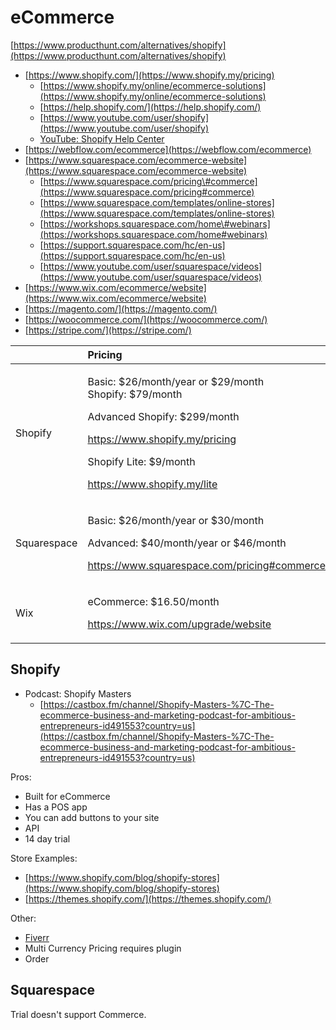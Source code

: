 # eCommerce

[https://www.producthunt.com/alternatives/shopify](https://www.producthunt.com/alternatives/shopify)

* [https://www.shopify.com/](https://www.shopify.my/pricing)
  * [https://www.shopify.my/online/ecommerce-solutions](https://www.shopify.my/online/ecommerce-solutions)
  * [https://help.shopify.com/](https://help.shopify.com/)
  * [https://www.youtube.com/user/shopify](https://www.youtube.com/user/shopify)
  * [YouTube: Shopify Help Center](https://www.youtube.com/channel/UCSG_dVp-hi_hWP-Z7DlpRgQ/videos)
* [https://webflow.com/ecommerce](https://webflow.com/ecommerce)
* [https://www.squarespace.com/ecommerce-website](https://www.squarespace.com/ecommerce-website)
  * [https://www.squarespace.com/pricing\#commerce](https://www.squarespace.com/pricing#commerce)
  * [https://www.squarespace.com/templates/online-stores](https://www.squarespace.com/templates/online-stores)
  * [https://workshops.squarespace.com/home\#webinars](https://workshops.squarespace.com/home#webinars)
  * [https://support.squarespace.com/hc/en-us](https://support.squarespace.com/hc/en-us)
  * [https://www.youtube.com/user/squarespace/videos](https://www.youtube.com/user/squarespace/videos)
* [https://www.wix.com/ecommerce/website](https://www.wix.com/ecommerce/website)
* [https://magento.com/](https://magento.com/)
* [https://woocommerce.com/](https://woocommerce.com/)
* [https://stripe.com/](https://stripe.com/)

<table>
  <thead>
    <tr>
      <th style="text-align:left"></th>
      <th style="text-align:left">Pricing</th>
    </tr>
  </thead>
  <tbody>
    <tr>
      <td style="text-align:left">Shopify</td>
      <td style="text-align:left">
        <p>Basic: $26/month/year or $29/month
          <br />Shopify: $79/month</p>
        <p>Advanced Shopify: $299/month</p>
        <p><a href="https://www.shopify.my/pricing">https://www.shopify.my/pricing</a>
        </p>
        <p></p>
        <p>Shopify Lite: $9/month</p>
        <p><a href="https://www.shopify.my/lite">https://www.shopify.my/lite</a>
        </p>
      </td>
    </tr>
    <tr>
      <td style="text-align:left">Squarespace</td>
      <td style="text-align:left">
        <p>Basic: $26/month/year or $30/month</p>
        <p>Advanced: $40/month/year or $46/month</p>
        <p><a href="https://www.squarespace.com/pricing#commerce">https://www.squarespace.com/pricing#commerce</a>
        </p>
      </td>
    </tr>
    <tr>
      <td style="text-align:left">Wix</td>
      <td style="text-align:left">
        <p>eCommerce: $16.50/month</p>
        <p><a href="https://www.wix.com/upgrade/website">https://www.wix.com/upgrade/website</a>
        </p>
      </td>
    </tr>
  </tbody>
</table>

## Shopify

* Podcast: Shopify Masters
  * [https://castbox.fm/channel/Shopify-Masters-%7C-The-ecommerce-business-and-marketing-podcast-for-ambitious-entrepreneurs-id491553?country=us](https://castbox.fm/channel/Shopify-Masters-%7C-The-ecommerce-business-and-marketing-podcast-for-ambitious-entrepreneurs-id491553?country=us)

Pros:

* Built for eCommerce
* Has a POS app
* You can add buttons to your site
* API
* 14 day trial

Store Examples:

* [https://www.shopify.com/blog/shopify-stores](https://www.shopify.com/blog/shopify-stores)
* [https://themes.shopify.com/](https://themes.shopify.com/)

Other:

* [Fiverr](https://www.fiverr.com/stores/shopify)
* Multi Currency Pricing requires plugin
* Order

## Squarespace

Trial doesn't support Commerce.

